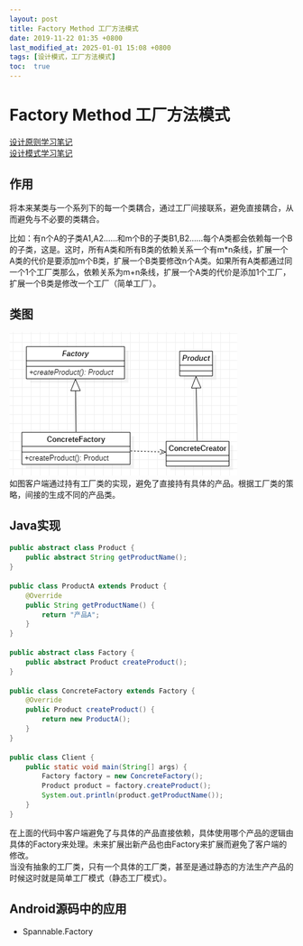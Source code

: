 ```yaml
---
layout: post
title: Factory Method 工厂方法模式
date: 2019-11-22 01:35 +0800
last_modified_at: 2025-01-01 15:08 +0800
tags: [设计模式，工厂方法模式]
toc:  true
---
```

# Factory Method 工厂方法模式

[设计原则学习笔记](https://www.jianshu.com/p/f7f79adad32b)  
[设计模式学习笔记](https://www.jianshu.com/p/08bf9381697c)  
## 作用
将本来某类与一个系列下的每一个类耦合，通过工厂间接联系，避免直接耦合，从而避免与不必要的类耦合。

比如：有n个A的子类A1,A2……和m个B的子类B1,B2……每个A类都会依赖每一个B的子类，这是。这时，所有A类和所有B类的依赖关系一个有m*n条线，扩展一个A类的代价是要添加m个B类，扩展一个B类要修改n个A类。如果所有A类都通过同一个1个工厂类那么，依赖关系为m+n条线，扩展一个A类的代价是添加1个工厂，扩展一个B类是修改一个工厂（简单工厂）。
## 类图
![工厂方法模式类图](https://github.com/Charles199310/Charles199310.github.io/blob/main/assets/images/factory_method_01.PNG?raw=true)  
如图客户端通过持有工厂类的实现，避免了直接持有具体的产品。根据工厂类的策略，间接的生成不同的产品类。
## Java实现
```JAVA
public abstract class Product {
    public abstract String getProductName();
}

public class ProductA extends Product {
    @Override
    public String getProductName() {
        return "产品A";
    }
}

public abstract class Factory {
    public abstract Product createProduct();
}

public class ConcreteFactory extends Factory {
    @Override
    public Product createProduct() {
        return new ProductA();
    }
}

public class Client {
    public static void main(String[] args) {
        Factory factory = new ConcreteFactory();
        Product product = factory.createProduct();
        System.out.println(product.getProductName());
    }
}
```
在上面的代码中客户端避免了与具体的产品直接依赖，具体使用哪个产品的逻辑由具体的Factory来处理。未来扩展出新产品也由Factory来扩展而避免了客户端的修改。  
当没有抽象的工厂类，只有一个具体的工厂类，甚至是通过静态的方法生产产品的时候这时就是简单工厂模式（静态工厂模式）。

## Android源码中的应用
* Spannable.Factory
